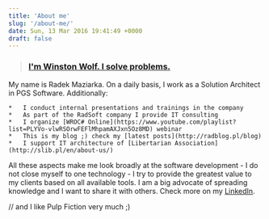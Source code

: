 ```yaml
---
title: 'About me'
slug: '/about-me/'
date: Sun, 13 Mar 2016 19:41:49 +0000
draft: false
---
```


> ### [I'm Winston Wolf. I solve problems.](https://hrspoiler.wordpress.com/2013/05/13/im-winston-wolf-i-solve-problems/)

My name is Radek Maziarka. On a daily basis, I work as a Solution Architect in PGS Software. Additionally:

 	*   I conduct internal presentations and trainings in the company
 	*   As part of the RadSoft company I provide IT consulting
 	*   I organize [WROC# Online](https://www.youtube.com/playlist?list=PLYVo-vlwRSOrwFEFlMhpamAXJxn5Oz8MD) webinar
 	*   This is my blog ;) check my [latest posts](http://radblog.pl/blog)
 	*   I support IT architecture of [Libertarian Association](http://slib.pl/en/about-us/)

All these aspects make me look broadly at the software development - I do not close myself to one technology - I try to provide the greatest value to my clients based on all available tools. I am a big advocate of spreading knowledge and I want to share it with others.
Check more on my [LinkedIn](https://www.linkedin.com/in/maziarka-radoslaw/).

// and I like Pulp Fiction very much ;)